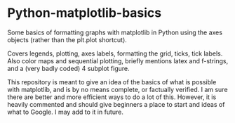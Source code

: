 # Python-matplotlib-basics
Some basics of formatting graphs with matplotlib in Python using the axes objects (rather than the plt.plot shortcut).

Covers legends, plotting, axes labels, formatting the grid, ticks, tick labels.
Also color maps and sequential plotting, briefly mentions latex and f-strings, and a (very badly coded) 4 subplot figure.

This repository is meant to give an idea of the basics of what is possible with matplotlib, and is by no means complete, or factually verified. I am sure there are better and more efficient ways to do a lot of this.
However, it is heavily commented and should give beginners a place to start and ideas of what to Google.
I may add to it in future. 
